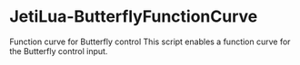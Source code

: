 # JetiLua-ButterflyFunctionCurve
Function curve for Butterfly control This script enables a function curve for the Butterfly control input.
